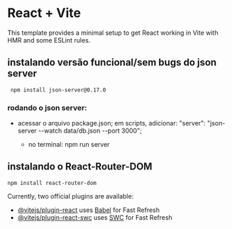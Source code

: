 # React + Vite

This template provides a minimal setup to get React working in Vite with HMR and some ESLint rules.

## instalando versão funcional/sem bugs do json server

    
     npm install json-server@0.17.0

### rodando o json server:

- acessar o arquivo package.json;
    em scripts, adicionar: "server": "json-server --watch data/db.json --port 3000";

    - no terminal: npm run server

## instalando o React-Router-DOM
    npm install react-router-dom

Currently, two official plugins are available:

- [@vitejs/plugin-react](https://github.com/vitejs/vite-plugin-react/blob/main/packages/plugin-react/README.md) uses [Babel](https://babeljs.io/) for Fast Refresh
- [@vitejs/plugin-react-swc](https://github.com/vitejs/vite-plugin-react-swc) uses [SWC](https://swc.rs/) for Fast Refresh
